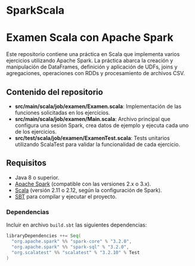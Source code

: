 # SparkScala

# Examen Scala con Apache Spark

Este repositorio contiene una práctica en Scala que implementa varios ejercicios utilizando Apache Spark. La práctica abarca la creación y manipulación de DataFrames, definición y aplicación de UDFs, joins y agregaciones, operaciones con RDDs y procesamiento de archivos CSV.

## Contenido del repositorio

- **src/main/scala/job/examen/Examen.scala**: Implementación de las funciones solicitadas en los ejercicios.
- **src/main/scala/job/examen/Main.scala**: Archivo principal que configura una sesión Spark, crea datos de ejemplo y ejecuta cada uno de los ejercicios.
- **src/test/scala/job/examen/ExamenTest.scala**: Tests unitarios utilizando ScalaTest para validar la funcionalidad de cada ejercicio.

## Requisitos

- Java 8 o superior.
- [Apache Spark](https://spark.apache.org/) (compatible con las versiones 2.x o 3.x).
- [Scala](https://www.scala-lang.org/) (versión 2.11 o 2.12, según la configuración de Spark).
- [SBT](https://www.scala-sbt.org/) para compilar y ejecutar el proyecto.

### Dependencias

Incluir en archivo `build.sbt` las siguientes dependencias:

```sbt
libraryDependencies ++= Seq(
  "org.apache.spark" %% "spark-core" % "3.2.0",
  "org.apache.spark" %% "spark-sql" % "3.2.0",
  "org.scalatest" %% "scalatest" % "3.2.10" % Test
)
